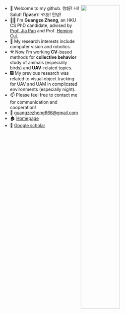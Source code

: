 <!-- - 👋 Hi, I’m @George-Zhuang
- 👀 I’m interested in ...
- 🌱 I’m currently learning ...
- 💞️ I’m looking to collaborate on ...
- 📫 How to reach me ... -->

<!---
George-Zhuang/George-Zhuang is a ✨ special ✨ repository because its `README.md` (this file) appears on your GitHub profile.
You can click the Preview link to take a look at your changes.
--->

[<img align="right" width="50%" src="https://github-readme-stats-ouuan.vercel.app/api?username=George-Zhuang&show_icons=true">](https://metrics.lecoq.io/george-zhuang#gh-light-mode-only)
 - 👋 Welcome to my github. 你好! Hi! Salut! Привет! やあ! 안녕!
 - 👨‍🦱 I'm **Guangze Zheng**, an HKU CS PhD candidate, advised by [Prof. Jia Pan](https://www.cs.hku.hk/people/academic-staff/jpan) and Prof. [Heming Cui](https://www.cs.hku.hk/people/academic-staff/heming). 
 - 👀 My research interests include computer vision and robotics.
 - ⚒️ Now I'm working **CV**-based methods for **collective behavior** study of animals (especially birds) and **UAV**-related topics.
 - 🎆 My previous research was related to visual object tracking for UAV and UAM in complicated environments (especially night). 
 - 📫 Please feel free to contact me for communication and cooperation! 
 - 📧 [guangzezheng666@gmail.com](mailto:guangzezheng666@gmail.com)
 - 🏠 [Homepage](https://george-zhuang.github.io/) 
 - 📰 [Google scholar](https://scholar.google.com/citations?user=-kcZWRQAAAAJ&hl=en)

